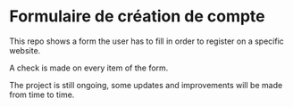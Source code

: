 # Formulaire de création de compte

This repo shows a form the user has to fill in order to register on a specific website.

A check is made on every item of the form.

The project is still ongoing, some updates and improvements will be made from time to time.

